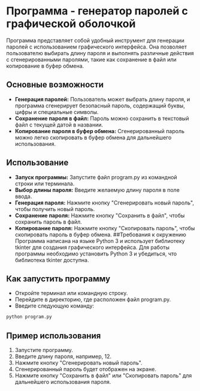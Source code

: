 # Программа - генератор паролей с графической оболочкой
Программа представляет собой удобный инструмент для генерации паролей с использованием графического интерфейса. Она позволяет пользователю выбирать длину пароля и выполнять различные действия с сгенерированными паролями, такие как сохранение в файл или копирование в буфер обмена.

## Основные возможности
* **Генерация паролей:** Пользователь может выбрать длину пароля, и программа сгенерирует безопасный пароль, содержащий буквы, цифры и специальные символы.
* **Сохранение пароля в файл:** Пароль можно сохранить в текстовый файл с текущей датой в названии.
* **Копирование пароля в буфер обмена:** Сгенерированный пароль можно легко скопировать в буфер обмена для дальнейшего использования.
## Использование
* **Запуск программы:** Запустите файл program.py из командной строки или терминала.
* **Выбор длины пароля:** Введите желаемую длину пароля в поле ввода.
* **Генерация пароля:** Нажмите кнопку "Сгенерировать новый пароль", чтобы получить новый пароль.
* **Сохранение пароля:** Нажмите кнопку "Сохранить в файл", чтобы сохранить пароль в файл.
* **Копирование пароля:** Нажмите кнопку "Скопировать пароль", чтобы скопировать пароль в буфер обмена.
##Требования к окружению
Программа написана на языке Python 3 и использует библиотеку tkinter для создания графического интерфейса. Для работы программы необходимо установить Python 3 и убедиться, что библиотека tkinter доступна.

## Как запустить программу
* Откройте терминал или командную строку.
* Перейдите в директорию, где расположен файл program.py.
* Введите следующую команду:
```python
python program.py
```

## Пример использования
1. Запустите программу.
2. Введите длину пароля, например, 12.
3. Нажмите кнопку "Сгенерировать новый пароль".
4. Сгенерированный пароль будет отображен на экране.
5. Нажмите кнопку "Сохранить в файл" или "Скопировать пароль" для дальнейшего использования пароля.